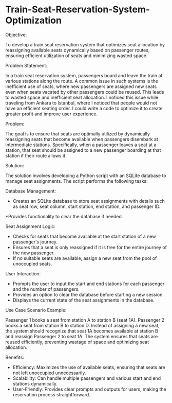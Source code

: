 # Train-Seat-Reservation-System-Optimization
Objective: 

To develop a train seat reservation system that optimizes seat allocation by reassigning available seats dynamically based on passenger routes, ensuring efficient utilization of seats and minimizing wasted space.

Problem Statement:

In a train seat reservation system, passengers board and leave the train at various stations along the route. A common issue in such systems is the inefficient use of seats, where new passengers are assigned new seats even when seats vacated by other passengers could be reused. This leads to wasted space and inefficient seat allocation. I noticed this issue while traveling from Ankara to Istanbul, where I noticed that people would not have an efficient seating order. I could write a code to optimize it to create greater profit and improve user experience.

Problem: 

The goal is to ensure that seats are optimally utilized by dynamically reassigning seats that become available when passengers disembark at intermediate stations. Specifically, when a passenger leaves a seat at a station, that seat should be assigned to a new passenger boarding at that station if their route allows it.

Solution:

The solution involves developing a Python script with an SQLite database to manage seat assignments. The script performs the following tasks:

Database Management:

* Creates an SQLite database to store seat assignments with details such as seat row, seat column, start station, end station, and passenger ID.

*Provides functionality to clear the database if needed.

Seat Assignment Logic:

* Checks for seats that become available at the start station of a new passenger's journey.
* Ensures that a seat is only reassigned if it is free for the entire journey of the new passenger.
* If no suitable seats are available, assign a new seat from the pool of unoccupied seats.

User Interaction:

* Prompts the user to input the start and end stations for each passenger and the number of passengers.
* Provides an option to clear the database before starting a new session.
* Displays the current state of the seat assignments in the database.

Use Case Scenario Example:

Passenger 1 books a seat from station A to station B (seat 1A).
Passenger 2 books a seat from station B to station D. Instead of assigning a new seat, the system should recognize that seat 1A becomes available at station B and reassign Passenger 2 to seat 1A.
The system ensures that seats are reused efficiently, preventing wastage of space and optimizing seat allocation.

Benefits:

* Efficiency: Maximizes the use of available seats, ensuring that seats are not left unoccupied unnecessarily.
* Scalability: Can handle multiple passengers and various start and end stations dynamically.
* User-Friendly: Provides clear prompts and outputs for users, making the reservation process straightforward.
